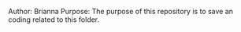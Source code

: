 Author: Brianna
Purpose: The purpose of this repository is to save an coding related to this folder.